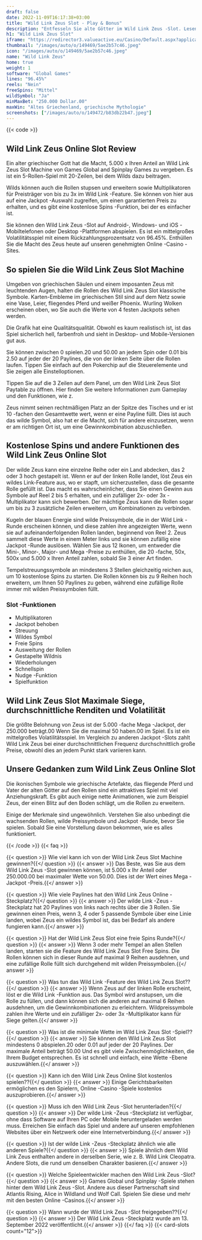 ```yaml
---
draft: false
date: 2022-11-09T16:17:38+03:00
title: "Wild Link Zeus Slot - Play & Bonus"
description: "Entfesseln Sie alte Götter im Wild Link Zeus -Slot. Lesen Sie unsere Rezension über das Gameplay und die Funktionen, während wir zeigen, wo wir es mit dem besten Casino -Bonus spielen können."
h1: "Wild Link Zeus Slot"
iframe: "https://redirector3.valueactive.eu/Casino/Default.aspx?applicationid=1023&theme=quickfiressl&usertype=5&sext1=demo&sext2=demo&csid=1867&serverid=1867&variant=MAL-Demo&gameid=wildLinkZeusV94Desktop&ul=en&allowmixedMode=1&bypassFlashPrompt=1&preferexternal=1&callback=cms.widget.Game.externalEventHandler&lobbyURL=https://slotcatalog.com/en/"
thumbnail: "/images/auto/o/149469/5ae2b57c46.jpeg"
icon: "/images/auto/o/149469/5ae2b57c46.jpeg"
name: "Wild Link Zeus"
home: true
weight: 1
software: "Global Games"
lines: "96.45%"
reels: "Nein"
freeSpins: "Mittel"
wildSymbol: "Ja"
minMaxBet: "250.000 Dollar.00"
maxWin: "Altes Griechenland, griechische Mythologie"
screenshots: ["/images/auto/o/149472/b83db22b47.jpeg"]
---
```


{{< code >}}<h2>Wild Link Zeus Online Slot Review</h2><p>Ein alter griechischer Gott hat die Macht, 5.000 x Ihren Anteil an Wild Link Zeus Slot Machine von Games Global and Spinplay Games zu vergeben. Es ist ein 5-Rollen-Spiel mit 20-Zeilen, bei dem Wilds dazu beitragen.</p><p>Wilds können auch die Rollen stupsen und erweitern sowie Multiplikatoren für Preisträger von bis zu 3x im Wild Link -Feature. Sie können von hier aus auf eine Jackpot -Auswahl zugreifen, um einen garantierten Preis zu erhalten, und es gibt eine kostenlose Spins -Funktion, bei der es einfacher ist.</p><p>Sie können den Wild Link Zeus -Slot auf Android-, Windows- und iOS -Mobiltelefonen oder Desktop -Plattformen abspielen. Es ist ein mittelgroßes Volatilitätsspiel mit einem Rückzahlungsprozentsatz von 96.45%. Enthüllen Sie die Macht des Zeus heute auf unseren genehmigten Online -Casino -Sites.</p><h2>So spielen Sie die Wild Link Zeus Slot Machine</h2><p>Umgeben von griechischen Säulen und einem imposanten Zeus mit leuchtenden Augen, halten die Rollen des Wild Link Zeus Slot klassische Symbole. Karten-Embleme im griechischen Stil sind auf dem Netz sowie eine Vase, Leier, fliegendes Pferd und weißer Phoenix. Wurling Wolken erscheinen oben, wo Sie auch die Werte von 4 festen Jackpots sehen werden.</p><p>Die Grafik hat eine Qualitätsqualität. Obwohl es kaum realistisch ist, ist das Spiel sicherlich hell, farbenfroh und sieht in Desktop- und Mobile-Versionen gut aus.</p><p>Sie können zwischen 0 spielen.20 und 50.00 an jedem Spin oder 0.01 bis 2.50 auf jeder der 20 Paylines, die von der linken Seite über die Rollen laufen. Tippen Sie einfach auf den Pokerchip auf die Steuerelemente und Sie zeigen alle Einstelloptionen.</p><p>Tippen Sie auf die 3 Zeilen auf dem Panel, um den Wild Link Zeus Slot Paytable zu öffnen. Hier finden Sie weitere Informationen zum Gameplay und den Funktionen, wie z.</p><p>Zeus nimmt seinen rechtmäßigen Platz an der Spitze des Tisches und er ist 10 -fachen den Gesamtwette wert, wenn er eine Payline füllt. Dies ist auch das wilde Symbol, also hat er die Macht, sich für andere einzusetzen, wenn er am richtigen Ort ist, um eine Gewinnkombination abzuschließen.</p><h2>Kostenlose Spins und andere Funktionen des Wild Link Zeus Online Slot</h2><p>Der wilde Zeus kann eine einzelne Reihe oder ein Land abdecken, das 2 oder 3 hoch gestapelt ist. Wenn er auf der linken Rolle landet, löst Zeus ein wildes Link-Feature aus, wo er stapft, um sicherzustellen, dass die gesamte Rolle gefüllt ist. Das macht es wahrscheinlicher, dass Sie einen Gewinn aus Symbole auf Reel 2 bis 5 erhalten, und ein zufälliger 2x- oder 3x -Multiplikator kann sich bewerben. Der mächtige Zeus kann die Rollen sogar um bis zu 3 zusätzliche Zeilen erweitern, um Kombinationen zu verbinden.</p><p>Kugeln der blauen Energie sind wilde Preissymbole, die in der Wild Link -Runde erscheinen können, und diese zahlen ihre angezeigten Werte, wenn sie auf aufeinanderfolgenden Rollen landen, beginnend von Reel 2. Zeus sammelt diese Werte in einem Meter links und sie können zufällig eine Jackpot -Runde auslösen. Wählen Sie aus 12 Ikonen, um entweder die Mini-, Minor-, Major- und Mega -Preise zu enthüllen, die 20 -fache, 50x, 500x und 5.000 x Ihren Anteil zahlen, sobald Sie 3 einer Art finden.</p><p>Tempelstreuungssymbole an mindestens 3 Stellen gleichzeitig reichen aus, um 10 kostenlose Spins zu starten. Die Rollen können bis zu 9 Reihen hoch erweitern, um Ihnen 50 Paylines zu geben, während eine zufällige Rolle immer mit wilden Preissymbolen füllt.</p><h3>
Slot -Funktionen</h3><ul>
<li></span>
Multiplikatoren</li>
<li></span>
Jackpot behoben</li>
<li></span>
Streuung</li>
<li></span>
Wildes Symbol</li>
<li></span>
Freie Spins</li>
<li></span>
Ausweitung der Rollen</li>
<li></span>
Gestapelte Wildnis</li>
<li></span>
Wiederholungen</li>
<li></span>
Schnellspin</li>
<li></span>
Nudge -Funktion</li>
<li></span>
Spielfunktion</li></ul><h2>Wild Link Zeus Slot Maximale Siege, durchschnittliche Renditen und Volatilität</h2><p>Die größte Belohnung von Zeus ist der 5.000 -fache Mega -Jackpot, der 250.000 beträgt.00 Wenn Sie die maximal 50 haben.00 im Spiel. Es ist ein mittelgroßes Volatilitätsspiel. Im Vergleich zu anderen Jackpot -Slots zahlt Wild Link Zeus bei einer durchschnittlichen Frequenz durchschnittlich große Preise, obwohl dies an jedem Punkt stark variieren kann.</p><h2>Unsere Gedanken zum Wild Link Zeus Online Slot</h2><p>Die ikonischen Symbole wie griechische Artefakte, das fliegende Pferd und Vater der alten Götter auf den Rollen sind ein attraktives Spiel mit viel Anziehungskraft. Es gibt auch einige nette Animationen, wie zum Beispiel Zeus, der einen Blitz auf den Boden schlägt, um die Rollen zu erweitern.</p><p>Einige der Merkmale sind ungewöhnlich. Verstehen Sie also unbedingt die wachsenden Rollen, wilde Preissymbole und Jackpot -Runde, bevor Sie spielen. Sobald Sie eine Vorstellung davon bekommen, wie es alles funktioniert.</p>
{{< /code >}}
{{< faq >}}

{{< question >}} Wie viel kann ich von der Wild Link Zeus Slot Machine gewinnen?{{</ question >}}
{{< answer >}} Das Beste, was Sie aus dem Wild Link Zeus -Slot gewinnen können, ist 5.000 x Ihr Anteil oder 250.000.00 bei maximaler Wette von 50.00. Dies ist der Wert eines Mega -Jackpot -Preis.{{</ answer >}}

{{< question >}} Wie viele Paylines hat den Wild Link Zeus Online -Steckplatz?{{</ question >}}
{{< answer >}} Der wilde Link -Zeus -Steckplatz hat 20 Paylines von links nach rechts über die 3 Rollen. Sie gewinnen einen Preis, wenn 3, 4 oder 5 passende Symbole über eine Linie landen, wobei Zeus ein wildes Symbol ist, das bei Bedarf als andere fungieren kann.{{</ answer >}}

{{< question >}} Hat der Wild Link Zeus Slot eine freie Spins Runde?{{</ question >}}
{{< answer >}} Wenn 3 oder mehr Tempel an allen Stellen landen, starten sie die Feature des Wild Link Zeus Slot Free Spins. Die Rollen können sich in dieser Runde auf maximal 9 Reihen ausdehnen, und eine zufällige Rolle füllt sich durchgehend mit wilden Preissymbolen.{{</ answer >}}

{{< question >}} Was tun das Wild Link -Feature des Wild Link Zeus Slot??{{</ question >}}
{{< answer >}} Wenn Zeus auf der linken Rolle erscheint, löst er die Wild Link -Funktion aus. Das Symbol wird anstupsen, um die Rolle zu füllen, und dann können sich die anderen auf maximal 6 Reihen ausdehnen, um die Gewinnkombinationen zu erleichtern. Wildpreissymbole zahlen ihre Werte und ein zufälliger 2x- oder 3x -Multiplikator kann für Siege gelten.{{</ answer >}}

{{< question >}} Was ist die minimale Wette im Wild Link Zeus Slot -Spiel??{{</ question >}}
{{< answer >}} Sie können den Wild Link Zeus Slot mindestens 0 abspielen.20 oder 0.01 auf jeder der 20 Paylines. Der maximale Anteil beträgt 50.00 Und es gibt viele Zwischenmöglichkeiten, die Ihrem Budget entsprechen. Es ist schnell und einfach, eine Wette -Ebene auszuwählen.{{</ answer >}}

{{< question >}} Kann ich den Wild Link Zeus Online Slot kostenlos spielen??{{</ question >}}
{{< answer >}} Einige Gerichtsbarkeiten ermöglichen es den Spielern, Online -Casino -Spiele kostenlos auszuprobieren.{{</ answer >}}

{{< question >}} Muss ich den Wild Link Zeus -Slot herunterladen?{{</ question >}}
{{< answer >}} Der wilde Link -Zeus -Steckplatz ist verfügbar, ohne dass Software auf Ihren PC oder Mobile heruntergeladen werden muss. Erreichen Sie einfach das Spiel und andere auf unseren empfohlenen Websites über ein Netzwerk oder eine Internetverbindung.{{</ answer >}}

{{< question >}} Ist der wilde Link -Zeus -Steckplatz ähnlich wie alle anderen Spiele?{{</ question >}}
{{< answer >}} Spiele ähnlich dem Wild Link Zeus enthalten andere in derselben Serie, wie z. B. Wild Link Cleopatra. Andere Slots, die rund um denselben Charakter basieren.{{</ answer >}}

{{< question >}} Welche Spieleentwickler machen den Wild Link Zeus -Slot?{{</ question >}}
{{< answer >}} Games Global und Spinplay -Spiele stehen hinter dem Wild Link Zeus -Slot. Andere aus dieser Partnerschaft sind Atlantis Rising, Alice in Wildland und Wolf Call. Spielen Sie diese und mehr mit den besten Online -Casinos.{{</ answer >}}

{{< question >}} Wann wurde der Wild Link Zeus -Slot freigegeben??{{</ question >}}
{{< answer >}} Der Wild Link Zeus -Steckplatz wurde am 13. September 2022 veröffentlicht.{{</ answer >}}
{{</ faq >}}
{{< card-slots count="12">}}